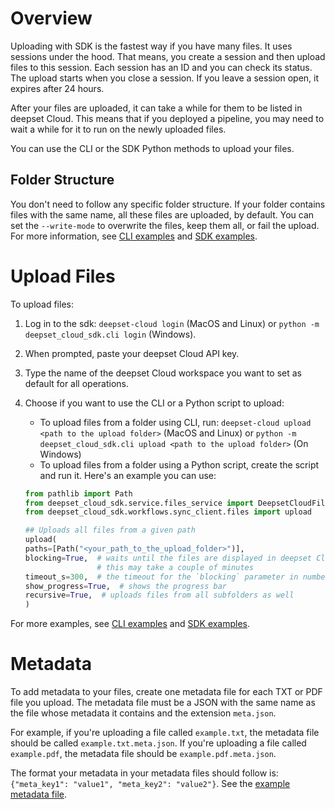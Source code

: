 # Overview

Uploading with SDK is the fastest way if you have many files. It uses sessions under the hood. That means, you create a session and then upload files to this session. Each session has an ID and you can check its status. The upload starts when you close a session. If you leave a session open, it expires after 24 hours.

After your files are uploaded, it can take a while for them to be listed in deepset Cloud. This means that if you deployed a pipeline, you may need to wait a while for it to run on the newly uploaded files.

You can use the CLI or the SDK Python methods to upload your files.

## Folder Structure

You don't need to follow any specific folder structure. If your folder contains files with the same name, all these files are uploaded, by default. You can set the `--write-mode` to overwrite the files, keep them all, or fail the upload. For more information, see [CLI examples](/examples/cli/README.md) and [SDK examples](/examples/sdk/README.md).

# Upload Files

To upload files:

1. Log in to the sdk: `deepset-cloud login` (MacOS and Linux) or `python -m deepset_cloud_sdk.cli login` (Windows).
2. When prompted, paste your deepset Cloud API key.
3. Type the name of the deepset Cloud workspace you want to set as default for all operations.
4. Choose if you want to use the CLI or a Python script to upload:
    - To upload files from a folder using CLI, run: `deepset-cloud upload <path to the upload folder>` (MacOS and Linux) or `python -m deepset_cloud_sdk.cli upload <path to the upload folder>` (On Windows)
    - To upload files from a folder using a Python script, create the script and run it. Here's an example you can use: 

    ```python
    from pathlib import Path
    from deepset_cloud_sdk.service.files_service import DeepsetCloudFile
    from deepset_cloud_sdk.workflows.sync_client.files import upload
    
    ## Uploads all files from a given path
    upload(
    paths=[Path("<your_path_to_the_upload_folder>")],
    blocking=True,  # waits until the files are displayed in deepset Cloud,
                    # this may take a couple of minutes
    timeout_s=300,  # the timeout for the `blocking` parameter in number of seconds
    show_progress=True,  # shows the progress bar
    recursive=True,  # uploads files from all subfolders as well
    )

    ```

For more examples, see [CLI examples](/examples/cli/README.md) and [SDK examples](/examples/sdk/README.md).

# Metadata

To add metadata to your files, create one metadata file for each TXT or PDF file you upload. The metadata file must be a JSON with the same name as the file whose metadata it contains and the extension `meta.json`.

For example, if you're uploading a file called `example.txt`, the metadata file should be called `example.txt.meta.json`. If you're uploading a file called `example.pdf`, the metadata file should be `example.pdf.meta.json`.

The format your metadata in your metadata files should follow is: `{"meta_key1": "value1", "meta_key2": "value2"}`. See the [example metadata file](/examples/data/example.txt.meta.json).